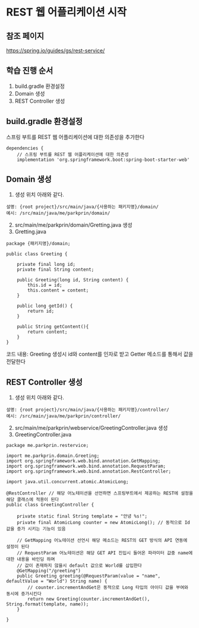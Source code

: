 # REST 웹 어플리케이션 시작

## 참조 페이지
https://spring.io/guides/gs/rest-service/

## 학습 진행 순서
1. build.gradle 환경설정
2. Domain 생성
3. REST Controller 생성

## build.gradle 환경설정

스프링 부트를 REST 웹 어플리케이션에 대한 의존성을 추가한다
```
dependencies {
    // 스프링 부트를 REST 웹 어플리케이션에 대한 의존성
    implementation 'org.springframework.boot:spring-boot-starter-web' 
```

## Domain 생성
1. 생성 위치 아래와 같다.
```
설명: {root project}/src/main/java/{사용하는 패키지명}/domain/
예시: /src/main/java/me/parkprin/domain/
```
2. src/main/me/parkprin/domain/Gretting.java 생성
3. Gretting.java 

```
package {패키지명}/domain;

public class Greeting {

    private final long id;
    private final String content;

    public Greeting(long id, String content) {
        this.id = id;
        this.content = content;
    }

    public long getId() {
        return id;
    }

    public String getContent(){
        return content;
    }
}
```
코드 내용: Greeting 생성시 id와 content를 인자로 받고 Getter 메소드를 통해서
값을 전달한다

## REST Controller 생성
1. 생성 위치 아래와 같다.
```
설명: {root project}/src/main/java/{사용하는 패키지명}/controller/
예시: /src/main/java/me/parkprin/controller/
``` 
2. src/main/me/parkprin/webservice/GreetingController.java 생성
3. GreetingController.java

```
package me.parkprin.restervice;

import me.parkprin.domain.Greeting;
import org.springframework.web.bind.annotation.GetMapping;
import org.springframework.web.bind.annotation.RequestParam;
import org.springframework.web.bind.annotation.RestController;

import java.util.concurrent.atomic.AtomicLong;

@RestController // 해당 어노테이션을 선언하면 스프링부트에서 제공하는 REST에 설정을 해당 클래스에 적용이 된다
public class GreetingController {

    private static final String template = "안녕 %s!";
    private final AtomicLong counter = new AtomicLong(); // 동적으로 Id 값을 증가 시키는 기능이 있음

    // GetMapping 어노테이션 선언시 해당 메소드는 REST의 GET 방식의 API 연동에 설정이 된다
    // RequestParam 어노테이션은 해당 GET API 진입시 들어온 파라미터 값중 name에 대한 내용을 바인딩 하며
    // 값이 존재하지 않을시 default 값으로 World를 삽입한다
    @GetMapping("/greeting") 
    public Greeting greeting(@RequestParam(value = "name", defaultValue = "World") String name) {
        // counter.incrementAndGet은 동적으로 Long 타입의 아이디 값을 부여와 동시에 증가시킨다
        return new Greeting(counter.incrementAndGet(), String.format(template, name));
    }

}

```